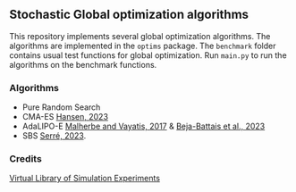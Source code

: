 ## Stochastic Global optimization algorithms

This repository implements several global optimization algorithms. The algorithms are implemented in the `optims` package. The `benchmark` folder contains usual test functions for global optimization. Run `main.py` to run the algorithms on the benchmark functions.

### Algorithms

- Pure Random Search
- CMA-ES [Hansen, 2023](https://inria.hal.science/hal-01297037/file/tutorial-2023-02.pdf)
- AdaLIPO-E [Malherbe and Vayatis, 2017](https://arxiv.org/pdf/1812.03457.pdf) & [Beja-Battais et al., 2023](https://hal-universite-paris-saclay.archives-ouvertes.fr/hal-04069150/document)
- SBS [Serré, 2023](https://gaetanserre.github.io/assets/master_thesis.pdf).

### Credits

[Virtual Library of Simulation Experiments](https://www.sfu.ca/~ssurjano/optimization.html)